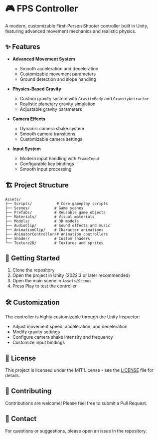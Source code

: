 # 🎮 FPS Controller

A modern, customizable First-Person Shooter controller built in Unity, featuring advanced movement mechanics and realistic physics.

## ✨ Features

- **Advanced Movement System**
  - Smooth acceleration and deceleration
  - Customizable movement parameters
  - Ground detection and slope handling

- **Physics-Based Gravity**
  - Custom gravity system with `GravityBody` and `GravityAttractor`
  - Realistic planetary gravity simulation
  - Adjustable gravity parameters

- **Camera Effects**
  - Dynamic camera shake system
  - Smooth camera transitions
  - Customizable camera settings

- **Input System**
  - Modern input handling with `FrameInput`
  - Configurable key bindings
  - Smooth input processing

## 🏗️ Project Structure

```
Assets/
├── Scripts/           # Core gameplay scripts
├── Scenes/           # Game scenes
├── Prefabs/          # Reusable game objects
├── Materials/        # Visual materials
├── Models/           # 3D models
├── AudioClip/        # Sound effects and music
├── AnimationClip/    # Character animations
├── AnimatorController/# Animation controllers
├── Shader/           # Custom shaders
└── Texture2D/        # Textures and sprites
```

## 🚀 Getting Started

1. Clone the repository
2. Open the project in Unity (2022.3 or later recommended)
3. Open the main scene in `Assets/Scenes`
4. Press Play to test the controller

## 🛠️ Customization

The controller is highly customizable through the Unity Inspector:
- Adjust movement speed, acceleration, and deceleration
- Modify gravity settings
- Configure camera shake intensity and frequency
- Customize input bindings

## 📝 License

This project is licensed under the MIT License - see the [LICENSE](LICENSE) file for details.

## 🤝 Contributing

Contributions are welcome! Please feel free to submit a Pull Request.

## 📧 Contact

For questions or suggestions, please open an issue in the repository. 

